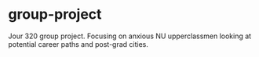 # group-project
Jour 320 group project. Focusing on anxious NU upperclassmen looking at potential career paths and post-grad cities.
